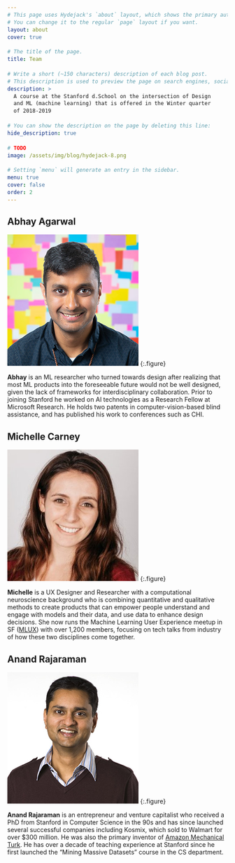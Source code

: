 ```yaml
---
# This page uses Hydejack's `about` layout, which shows the primary author's picture and about text at the top.
# You can change it to the regular `page` layout if you want.
layout: about
cover: true

# The title of the page.
title: Team

# Write a short (~150 characters) description of each blog post.
# This description is used to preview the page on search engines, social media, etc.
description: >
  A course at the Stanford d.School on the intersection of Design
  and ML (machine learning) that is offered in the Winter quarter
  of 2018-2019

# You can show the description on the page by deleting this line:
hide_description: true

# TODO
image: /assets/img/blog/hydejack-8.png

# Setting `menu` will generate an entry in the sidebar.
menu: true
cover: false
order: 2
---
```


## Abhay Agarwal

![Screenshot](assets/img/blog/abhay-square.jpg)
{:.figure}

**Abhay** is an ML researcher who turned towards design after realizing that most ML products into the foreseeable future would not be well designed, given the lack of frameworks for interdisciplinary collaboration. Prior to joining Stanford he worked on AI technologies as a Research Fellow at Microsoft Research. He holds two patents in computer-vision-based blind assistance, and has published his work to conferences such as CHI. 

## Michelle Carney
![Screenshot](assets/img/blog/michelle-square.jpg)
{:.figure}

**Michelle** is a UX Designer and Researcher with a computational neuroscience background who is combining quantitative and qualitative methods to create products that can empower people understand and engage with models and their data, and use data to enhance design decisions. She now runs the Machine Learning User Experience meetup in SF ([MLUX]) with over 1,200 members, focusing on tech talks from industry of how these two disciplines come together.

## Anand Rajaraman
![Screenshot](assets/img/blog/anand-square.jpg)
{:.figure}

**Anand Rajaraman** is an entrepreneur and venture capitalist who received a PhD from Stanford in Computer Science in the 90s and has since launched several successful companies including Kosmix, which sold to Walmart for over $300 million. He was also the primary inventor of [Amazon Mechanical Turk]. He has over a decade of teaching experience at Stanford since he first launched the “Mining Massive Datasets” course in the CS department. 

[MLUX]: https://www.meetup.com/MLUXSF/
[Amazon Mechanical Turk]: https://www.mturk.com